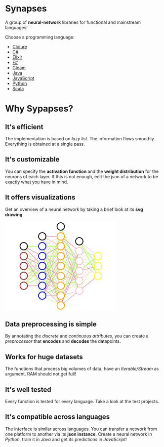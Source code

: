 # Synapses

A group of **neural-network** libraries for functional and mainstream languages!

Choose a programming language:

* [Clojure](https://github.com/mrdimosthenis/clj-synapses)
* [C#](https://github.com/mrdimosthenis/SynapsesCSharp)
* [Elixir](https://github.com/mrdimosthenis/elixir_synapses)
* [F#](https://github.com/mrdimosthenis/FSharp.Synapses)
* [Gleam](https://github.com/mrdimosthenis/gleam_synapses)
* [Java](https://github.com/mrdimosthenis/synapses-java)
* [JavaScript](https://github.com/mrdimosthenis/synapses.js)
* [Python](https://github.com/mrdimosthenis/synapses-py)
* [Scala](https://github.com/mrdimosthenis/scala-synapses)

# Why Sypapses?

## It's efficient

The implementation is based on *lazy list*.
The information flows smoothly.
Everything is obtained at a single pass.

## It's customizable

You can specify the **activation function** and the **weight distribution** for the neurons of each layer.
If this is not enough, edit the json of a network to be exactly what you have in mind.

## It offers visualizations

Get an overview of a neural network by taking a brief look at its **svg drawing**.

![Network Drawing](https://github.com/mrdimosthenis/Synapses/blob/master/network-drawing.png?raw=true)

## Data preprocessing is simple

By annotating the *discrete* and *continuous attributes*,
you can create a *preprocessor* that **encodes** and **decodes** the datapoints.

## Works for huge datasets

The functions that process big volumes of data, have an *Iterable/Stream* as argument.
RAM should not get full!

## It's well tested

Every function is tested for every language.
Take a look at the test projects.

## It's compatible across languages

The interface is similar across languages.
You can transfer a network from one platform to another via its **json instance**.
Create a neural network in *Python*, train it in *Java* and get its predictions in *JavaScript*!

